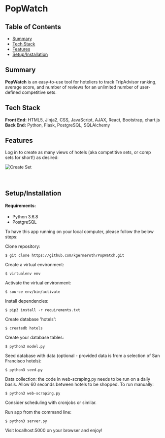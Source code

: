 # PopWatch

## Table of Contents

* [Summary](#summary)
* [Tech Stack](#tech-stack)
* [Features](#features)
* [Setup/Installation](#setup)

## <a name="summary"></a>Summary
**PopWatch** is an easy-to-use tool for hoteliers to track TripAdvisor ranking, average score, and number of reviews for an unlimited number of user-defined competitive sets.

## <a name="tech-stack"></a>Tech Stack
__Front End:__ HTML5, Jinja2, CSS, JavaScript, AJAX, React, Bootstrap, chart.js<br/>
__Back End:__ Python, Flask, PostgreSQL, SQLAlchemy <br/>

## <a name="features"></a>Features

Log in to create as many views of hotels (aka competitive sets, or comp sets for short!) as desired:

![Create Set](/static/videos/createset3.gif)
<br/><br/><br/>

## <a name="setup"></a>Setup/Installation

#### Requirements:

- Python 3.6.8
- PostgreSQL

To have this app running on your local computer, please follow the below steps:

Clone repository:
```
$ git clone https://github.com/kgermeroth/PopWatch.git
```

Create a virtual environment:
```
$ virtualenv env
```

Activate the virtual environment:
```
$ source env/bin/activate
```

Install dependencies:
```
$ pip3 install -r requirements.txt
```

Create database 'hotels':
```
$ createdb hotels
```

Create your database tables:
```
$ python3 model.py
```

Seed database with data (optional - provided data is from a selection of San Francisco hotels):
```
$ python3 seed.py
```

Data collection: the code in web-scraping.py needs to be run on a daily basis. Allow 60 seconds between hotels to be shopped. To run manually:
```
$ python3 web-scraping.py
```

Consider scheduling with cronjobs or similar.

Run app from the command line:
```
$ python3 server.py
```

Visit localhost:5000 on your browser and enjoy!